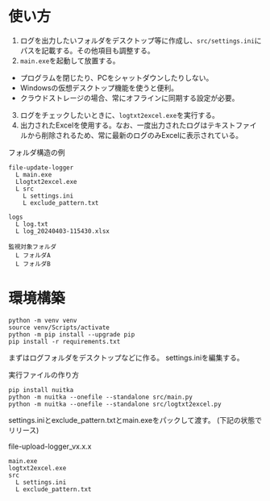 # 使い方

1. ログを出力したいフォルダをデスクトップ等に作成し、`src/settings.ini`にパスを記載する。その他項目も調整する。
2.  `main.exe`を起動して放置する。

- プログラムを閉じたり、PCをシャットダウンしたりしない。
- Windowsの仮想デスクトップ機能を使うと便利。
- クラウドストレージの場合、常にオフラインに同期する設定が必要。

3. ログをチェックしたいときに、`logtxt2excel.exe`を実行する。 
4. 出力されたExcelを使用する。なお、一度出力されたログはテキストファイルから削除されるため、常に最新のログのみExcelに表示されている。


フォルダ構造の例

```
file-update-logger
  L main.exe
  Llogtxt2excel.exe
  L src
    L settings.ini
    L exclude_pattern.txt

logs
  L log.txt
  L log_20240403-115430.xlsx

監視対象フォルダ
  L フォルダA
  L フォルダB
```

# 環境構築

```
python -m venv venv
source venv/Scripts/activate
python -m pip install --upgrade pip
pip install -r requirements.txt
```

まずはログフォルダをデスクトップなどに作る。
settings.iniを編集する。

実行ファイルの作り方
```
pip install nuitka
python -m nuitka --onefile --standalone src/main.py
python -m nuitka --onefile --standalone src/logtxt2excel.py
```

settings.iniとexclude_pattern.txtとmain.exeをパックして渡す。
(下記の状態でリリース)

file-upload-logger_vx.x.x
```
main.exe
logtxt2excel.exe
src
  L settings.ini
  L exclude_pattern.txt
```
